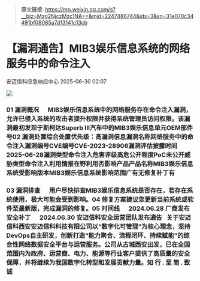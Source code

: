 > **原文链接**: https://mp.weixin.qq.com/s?__biz=Mzg2NjczMzc1NA==&mid=2247486744&idx=3&sn=31e070c34491bf08085a7d13141c13cb

#  【漏洞通告】MIB3娱乐信息系统的网络服务中的命令注入  
 安迈信科应急响应中心   2025-06-30 02:07  
  
![](https://mmbiz.qpic.cn/mmbiz_png/tdibEPWdubQUgErMslSgzVibGKdSFkWPTbTgu83UTXdNYm7eOxRSmuNmOjUIxdicy73wTLufCMnbs6CAsc3uicJUcg/640?wx_fmt=png "")  
### 01 漏洞概况      MIB3娱乐信息系统中的网络服务存在命令注入漏洞，允许已侵入系统的攻击者提升权限并获得系统管理员访问权限。该漏洞最初发现于斯柯达Superb III汽车中的MIB3娱乐信息单元OEM部件号02 漏洞处置综合处置优先级：高漏洞信息漏洞名称网络服务中的命令注入漏洞编号CVE编号CVE-2023-28906‍漏洞评估披露时间2025-06-28漏洞类型命令注入危害评级高危公开程度PoC未公开威胁类型命令注入利用情报在野利用否影响产品产品名称MIB3娱乐信息系统受影响版本MIB3娱乐信息系统影响范围广有无修复补丁有  
### 03 漏洞排查      用户尽快排查MIB3娱乐信息系统是否存在，若存在系统使用，极大可能会受到影响。04 修复方案建议您更新当前系统或软件至最新版，完成漏洞的修复。05 时间线      2024.06.28 厂商发布安全补丁      2024.06.30 安迈信科安全运营团队发布通告   关于安迈信科西安安迈信科科技有限公司以“数字化可管理”为核心理念，坚持DevOps自主研发，创新打造“能力聚合、流程闭环、持续赋能”的综合性网络数据安全平台与运营服务。公司从古城西安出发，已在全国范围内为政府、运营商、电力、能源等行业客户提供了高质量的安全保障，并将继续为我国数字化转型和发展贡献力量。知 行 . 至 简 . 致 诚  
  
  
